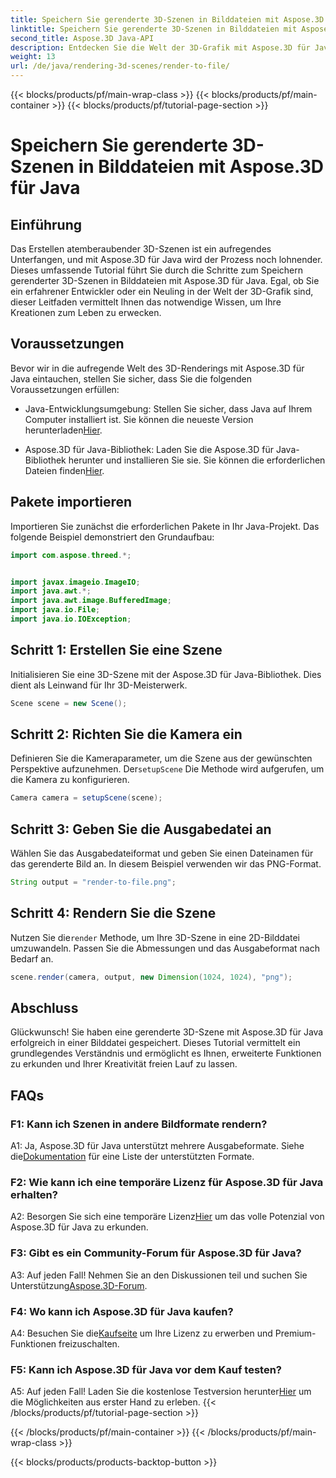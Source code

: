 ```yaml
---
title: Speichern Sie gerenderte 3D-Szenen in Bilddateien mit Aspose.3D für Java
linktitle: Speichern Sie gerenderte 3D-Szenen in Bilddateien mit Aspose.3D für Java
second_title: Aspose.3D Java-API
description: Entdecken Sie die Welt der 3D-Grafik mit Aspose.3D für Java. Erfahren Sie, wie Sie atemberaubende Szenen mühelos in Bildern speichern.
weight: 13
url: /de/java/rendering-3d-scenes/render-to-file/
---
```


{{< blocks/products/pf/main-wrap-class >}}
{{< blocks/products/pf/main-container >}}
{{< blocks/products/pf/tutorial-page-section >}}

# Speichern Sie gerenderte 3D-Szenen in Bilddateien mit Aspose.3D für Java

## Einführung

Das Erstellen atemberaubender 3D-Szenen ist ein aufregendes Unterfangen, und mit Aspose.3D für Java wird der Prozess noch lohnender. Dieses umfassende Tutorial führt Sie durch die Schritte zum Speichern gerenderter 3D-Szenen in Bilddateien mit Aspose.3D für Java. Egal, ob Sie ein erfahrener Entwickler oder ein Neuling in der Welt der 3D-Grafik sind, dieser Leitfaden vermittelt Ihnen das notwendige Wissen, um Ihre Kreationen zum Leben zu erwecken.

## Voraussetzungen

Bevor wir in die aufregende Welt des 3D-Renderings mit Aspose.3D für Java eintauchen, stellen Sie sicher, dass Sie die folgenden Voraussetzungen erfüllen:

- Java-Entwicklungsumgebung: Stellen Sie sicher, dass Java auf Ihrem Computer installiert ist. Sie können die neueste Version herunterladen[Hier](https://www.java.com/download/).

-  Aspose.3D für Java-Bibliothek: Laden Sie die Aspose.3D für Java-Bibliothek herunter und installieren Sie sie. Sie können die erforderlichen Dateien finden[Hier](https://releases.aspose.com/3d/java/).

## Pakete importieren

Importieren Sie zunächst die erforderlichen Pakete in Ihr Java-Projekt. Das folgende Beispiel demonstriert den Grundaufbau:

```java
import com.aspose.threed.*;


import javax.imageio.ImageIO;
import java.awt.*;
import java.awt.image.BufferedImage;
import java.io.File;
import java.io.IOException;
```

## Schritt 1: Erstellen Sie eine Szene

Initialisieren Sie eine 3D-Szene mit der Aspose.3D für Java-Bibliothek. Dies dient als Leinwand für Ihr 3D-Meisterwerk.

```java
Scene scene = new Scene();
```

## Schritt 2: Richten Sie die Kamera ein

 Definieren Sie die Kameraparameter, um die Szene aus der gewünschten Perspektive aufzunehmen. Der`setupScene` Die Methode wird aufgerufen, um die Kamera zu konfigurieren.

```java
Camera camera = setupScene(scene);
```

## Schritt 3: Geben Sie die Ausgabedatei an

Wählen Sie das Ausgabedateiformat und geben Sie einen Dateinamen für das gerenderte Bild an. In diesem Beispiel verwenden wir das PNG-Format.

```java
String output = "render-to-file.png";
```

## Schritt 4: Rendern Sie die Szene

 Nutzen Sie die`render` Methode, um Ihre 3D-Szene in eine 2D-Bilddatei umzuwandeln. Passen Sie die Abmessungen und das Ausgabeformat nach Bedarf an.

```java
scene.render(camera, output, new Dimension(1024, 1024), "png");
```

## Abschluss

Glückwunsch! Sie haben eine gerenderte 3D-Szene mit Aspose.3D für Java erfolgreich in einer Bilddatei gespeichert. Dieses Tutorial vermittelt ein grundlegendes Verständnis und ermöglicht es Ihnen, erweiterte Funktionen zu erkunden und Ihrer Kreativität freien Lauf zu lassen.

## FAQs

### F1: Kann ich Szenen in andere Bildformate rendern?

 A1: Ja, Aspose.3D für Java unterstützt mehrere Ausgabeformate. Siehe die[Dokumentation](https://reference.aspose.com/3d/java/) für eine Liste der unterstützten Formate.

### F2: Wie kann ich eine temporäre Lizenz für Aspose.3D für Java erhalten?

 A2: Besorgen Sie sich eine temporäre Lizenz[Hier](https://purchase.aspose.com/temporary-license/) um das volle Potenzial von Aspose.3D für Java zu erkunden.

### F3: Gibt es ein Community-Forum für Aspose.3D für Java?

 A3: Auf jeden Fall! Nehmen Sie an den Diskussionen teil und suchen Sie Unterstützung[Aspose.3D-Forum](https://forum.aspose.com/c/3d/18).

### F4: Wo kann ich Aspose.3D für Java kaufen?

 A4: Besuchen Sie die[Kaufseite](https://purchase.aspose.com/buy) um Ihre Lizenz zu erwerben und Premium-Funktionen freizuschalten.

### F5: Kann ich Aspose.3D für Java vor dem Kauf testen?

 A5: Auf jeden Fall! Laden Sie die kostenlose Testversion herunter[Hier](https://releases.aspose.com/) um die Möglichkeiten aus erster Hand zu erleben.
{{< /blocks/products/pf/tutorial-page-section >}}

{{< /blocks/products/pf/main-container >}}
{{< /blocks/products/pf/main-wrap-class >}}

{{< blocks/products/products-backtop-button >}}
